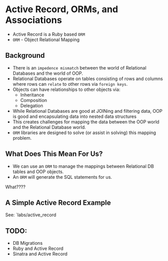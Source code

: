 # Active Record, ORMs, and Associations

* Active Record is a Ruby based `ORM`
* `ORM` - Object Relational Mapping

## Background

* There is an `impedence mismatch` between the world of Relational Databases and the world of OOP.
* Relational Databases operate on tables consisting of rows and columns where rows can `relate` to other rows via `foreign keys`.
* Objects can have relationships to other objects via:
    - Inheritance
    - Composition
    - Delegation
* While Relational Databases are good at JOINing and filtering data, OOP is good and encapsulating data into nested data structures
* This creates challenges for mapping the data between the OOP world and the Relational Database world.
* `ORM` libraries are designed to solve (or assist in solving) this mapping problem.

## What Does This Mean For Us?

* We can use an `ORM` to manage the mappings between Relational DB tables and OOP objects.
* An `ORM` will generate the SQL statements for us.

What????

## A Simple Active Record Example

See: `labs/active_record


## TODO:

* DB Migrations
* Ruby and Active Record
* Sinatra and Active Record
